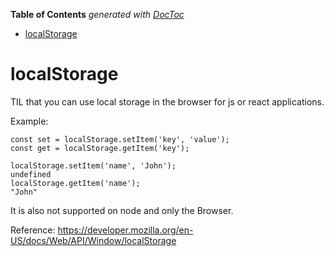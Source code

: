 <!-- START doctoc generated TOC please keep comment here to allow auto update -->
<!-- DON'T EDIT THIS SECTION, INSTEAD RE-RUN doctoc TO UPDATE -->
**Table of Contents**  *generated with [DocToc](https://github.com/thlorenz/doctoc)*

- [localStorage](#localstorage)

<!-- END doctoc generated TOC please keep comment here to allow auto update -->

# localStorage

TIL that you can use local storage in the browser for js or react applications.

Example:
```
const set = localStorage.setItem('key', 'value');
const get = localStorage.getItem('key');

localStorage.setItem('name', 'John');
undefined
localStorage.getItem('name');
"John"
```

It is also not supported on node and only the Browser.

Reference: https://developer.mozilla.org/en-US/docs/Web/API/Window/localStorage